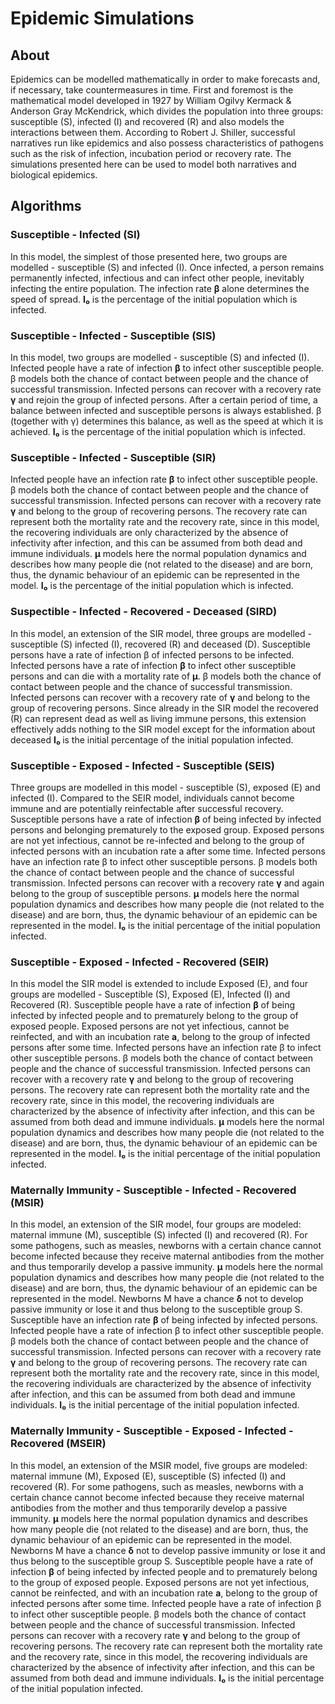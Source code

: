 # Epidemic Simulations


## About
Epidemics can be modelled mathematically in order to make forecasts and, if necessary, take countermeasures in time. First and foremost is the mathematical model developed in 1927 by William Ogilvy Kermack & Anderson Gray McKendrick, which divides the population into three groups: susceptible (S), infected (I) and recovered (R) and also models the interactions between them. According to Robert J. Shiller, successful narratives run like epidemics and also possess characteristics of pathogens such as the risk of infection, incubation period or recovery rate. The simulations presented here can be used to model both narratives and biological epidemics.

## Algorithms
### Susceptible - Infected (SI)
In this model, the simplest of those presented here, two groups are modelled - susceptible (S) and infected (I). Once infected, a person remains permanently infected, infectious and can infect other people, inevitably infecting the entire population. The infection rate <b>β</b> alone determines the speed of spread. <b>I₀</b> is the percentage of the initial population which is infected.
### Susceptible - Infected - Susceptible (SIS)
In this model, two groups are modelled - susceptible (S) and infected (I). Infected people have a rate of infection <b>β</b> to infect other susceptible people. β models both the chance of contact between people and the chance of successful transmission. Infected persons can recover with a recovery rate <b>γ</b> and rejoin the group of infected persons. After a certain period of time, a balance between infected and susceptible persons is always established. β (together with γ) determines this balance, as well as the speed at which it is achieved. <b>I₀</b> is the percentage of the initial population which is infected.
### Susceptible - Infected - Susceptible (SIR)
Infected people have an infection rate <b>β</b> to infect other susceptible people. β models both the chance of contact between people and the chance of successful transmission. Infected persons can recover with a recovery rate <b>γ</b> and belong to the group of recovering persons. The recovery rate can represent both the mortality rate and the recovery rate, since in this model, the recovering individuals are only characterized by the absence of infectivity after infection, and this can be assumed from both dead and immune individuals. <b>μ</b> models here the normal population dynamics and describes how many people die (not related to the disease) and are born, thus, the dynamic behaviour of an epidemic can be represented in the model. <b>I₀</b> is the percentage of the initial population which is infected.
### Suspectible - Infected - Recovered - Deceased (SIRD)
In this model, an extension of the SIR model, three groups are modelled - susceptible (S) infected (I), recovered (R) and deceased (D). Susceptible persons have a rate of infection β of infected persons to be infected. Infected persons have a rate of infection <b>β</b> to infect other susceptible persons and can die with a mortality rate of <b>μ</b>. β models both the chance of contact between people and the chance of successful transmission. Infected persons can recover with a recovery rate of <b>γ</b> and belong to the group of recovering persons. Since already in the SIR model the recovered (R) can represent dead as well as living immune persons, this extension effectively adds nothing to the SIR model except for the information about deceased <b> I₀ </b> is the initial percentage of the initial population infected.
### Susceptible - Exposed - Infected - Susceptible (SEIS)
Three groups are modelled in this model - susceptible (S), exposed (E) and infected (I). Compared to the SEIR model, individuals cannot become immune and are potentially reinfectable after successful recovery. Susceptible persons have a rate of infection <b>β</b> of being infected by infected persons and belonging prematurely to the exposed group. Exposed persons are not yet infectious, cannot be re-infected and belong to the group of infected persons with an incubation rate a after some time. Infected persons have an infection rate β to infect other susceptible persons. β models both the chance of contact between people and the chance of successful transmission. Infected persons can recover with a recovery rate <b>γ</b> and again belong to the group of susceptible persons. <b>μ</b> models here the normal population dynamics and describes how many people die (not related to the disease) and are born, thus, the dynamic behaviour of an epidemic can be represented in the model. <b>I₀</b> is the initial percentage of the initial population infected.
### Susceptible - Exposed - Infected - Recovered (SEIR)
In this model the SIR model is extended to include Exposed (E), and four groups are modelled - Susceptible (S), Exposed (E), Infected (I) and Recovered (R). Susceptible people have a rate of infection <b>β</b> of being infected by infected people and to prematurely belong to the group of exposed people. Exposed persons are not yet infectious, cannot be reinfected, and with an incubation rate <b>a</b>, belong to the group of infected persons after some time. Infected persons have an infection rate β to infect other susceptible persons. β models both the chance of contact between people and the chance of successful transmission. Infected persons can recover with a recovery rate <b>γ</b> and belong to the group of recovering persons. The recovery rate can represent both the mortality rate and the recovery rate, since in this model, the recovering individuals are characterized by the absence of infectivity after infection, and this can be assumed from both dead and immune individuals. <b>μ</b> models here the normal population dynamics and describes how many people die (not related to the disease) and are born, thus, the dynamic behaviour of an epidemic can be represented in the model. <b>I₀</b> is the initial percentage of the initial population infected.
### Maternally Immunity - Susceptible - Infected - Recovered (MSIR)
In this model, an extension of the SIR model, four groups are modeled: maternal immune (M), susceptible (S) infected (I) and recovered (R). For some pathogens, such as measles, newborns with a certain chance cannot become infected because they receive maternal antibodies from the mother and thus temporarily develop a passive immunity. <b>μ</b> models here the normal population dynamics and describes how many people die (not related to the disease) and are born, thus, the dynamic behaviour of an epidemic can be represented in the model. Newborns M have a chance <b>δ</b> not to develop passive immunity or lose it and thus belong to the susceptible group S. Susceptible have an infection rate <b>β</b> of being infected by infected persons. Infected people have a rate of infection β to infect other susceptible people. β models both the chance of contact between people and the chance of successful transmission. Infected persons can recover with a recovery rate <b>γ</b> and belong to the group of recovering persons. The recovery rate can represent both the mortality rate and the recovery rate, since in this model, the recovering individuals are characterized by the absence of infectivity after infection, and this can be assumed from both dead and immune individuals. <b>I₀</b> is the initial percentage of the initial population infected.
###  Maternally Immunity - Susceptible - Exposed - Infected - Recovered (MSEIR)
In this model, an extension of the MSIR model, five groups are modeled: maternal immune (M), Exposed (E), susceptible (S) infected (I) and recovered (R). For some pathogens, such as measles, newborns with a certain chance cannot become infected because they receive maternal antibodies from the mother and thus temporarily develop a passive immunity. <b>μ</b> models here the normal population dynamics and describes how many people die (not related to the disease) and are born, thus, the dynamic behaviour of an epidemic can be represented in the model. Newborns M have a chance <b>δ</b> not to develop passive immunity or lose it and thus belong to the susceptible group S. Susceptible people have a rate of infection <b>β</b> of being infected by infected people and to prematurely belong to the group of exposed people. Exposed persons are not yet infectious, cannot be reinfected, and with an incubation rate <b>a</b>, belong to the group of infected persons after some time. Infected people have a rate of infection β to infect other susceptible people. β models both the chance of contact between people and the chance of successful transmission. Infected persons can recover with a recovery rate <b>γ</b> and belong to the group of recovering persons. The recovery rate can represent both the mortality rate and the recovery rate, since in this model, the recovering individuals are characterized by the absence of infectivity after infection, and this can be assumed from both dead and immune individuals. <b>I₀</b> is the initial percentage of the initial population infected.
